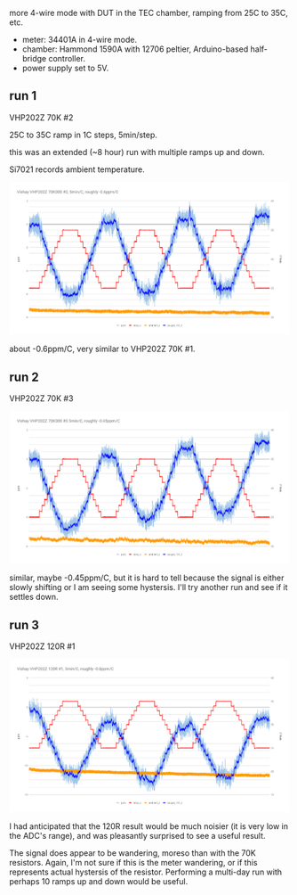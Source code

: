 more 4-wire mode with DUT in the TEC chamber, ramping from 25C to 35C, etc.

- meter: 34401A in 4-wire mode.
- chamber: Hammond 1590A with 12706 peltier, Arduino-based half-bridge controller.
- power supply set to 5V.

## run 1

VHP202Z 70K #2

25C to 35C ramp in 1C steps, 5min/step.

this was an extended (~8 hour) run with multiple ramps up and down.

Si7021 records ambient temperature.

![](run1-VHP202Z-70K-2/chart.png)

about -0.6ppm/C, very similar to VHP202Z 70K #1.

## run 2

VHP202Z 70K #3

![](run2-VHP202Z-70K-3/chart.png)

similar, maybe -0.45ppm/C, but it is hard to tell because the signal is either slowly shifting or I am seeing some hystersis.  I'll try another run and see if it settles down.

## run 3

VHP202Z 120R #1

![](run3-VHP202Z-120R-1/chart.png)

I had anticipated that the 120R result would be much noisier (it is very low in the ADC's range), and was pleasantly surprised to see a useful result.

The signal does appear to be wandering, moreso than with the 70K resistors.  Again, I'm not sure if this is the meter wandering, or if this represents actual hystersis of the resistor.  Performing a multi-day run with perhaps 10 ramps up and down would be useful.

